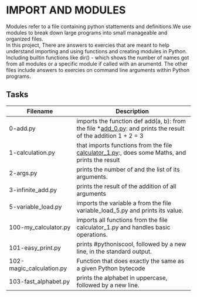# IMPORT AND MODULES
Modules refer to a file containing python stattements and definitions.We use modules to break down large programs into small manageable and organized files.    
In this project, There are answers to exercies that are meant to help understand importing and using functions and creating modules in Python.    
Including builtin functions like dir() - which shows the number of names got from all modules or a specific module if called with an arumentd. The other files include answers to exercies on command line arguments within Python programs.    

## Tasks  
| Filename | Description |  
| -------- | ----------- |  
| 0-add.py |  imports the function def add(a, b): from the file *[add_0.py](./0-add.py): and prints the result of the addition 1 + 2 = 3 |
| 1-calculation.py | that imports functions from the file [calculator_1.py](./1-calculator.py):, does some Maths, and prints the result |  
| 2-args.py | prints the number of and the list of its arguments.|
| 3-infinite_add.py | prints the result of the addition of all arguments |
| 5-variable_load.py |  imports the variable a from the file variable_load_5.py and prints its value. |  
| 100-my_calculator.py |  imports all functions from the file calculator_1.py and handles basic operations. |
| 101-easy_print.py | prints #pythoniscool, followed by a new line, in the standard output. |
| 102-magic_calculation.py | Function that does exactly the same as a given Python bytecode  |
| 103-fast_alphabet.py | prints the alphabet in uppercase, followed by a new line. |
